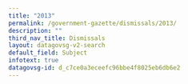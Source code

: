 ```yaml
---
title: "2013"
permalink: /government-gazette/dismissals/2013/
description: ""
third_nav_title: Dismissals
layout: datagovsg-v2-search
default_field: Subject
infotext: true
datagovsg-id: d_c7ce0a3eceefc96bbe4f8025eb6db6e2
---
```

